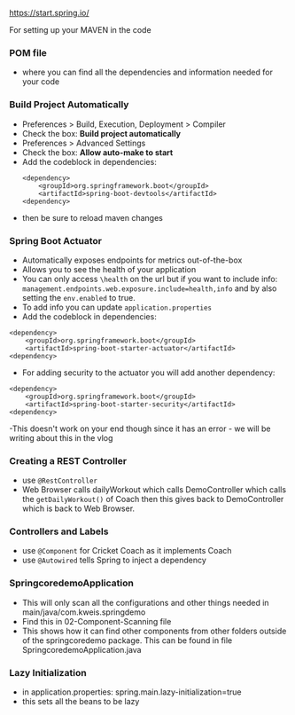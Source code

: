 https://start.spring.io/

For setting up your MAVEN in the code

### POM file
- where you can find all the dependencies and information needed for your code

### Build Project Automatically
- Preferences > Build, Execution, Deployment > Compiler
- Check the box: **Build project automatically**
- Preferences > Advanced Settings 
- Check the box: **Allow auto-make to start**
- Add the codeblock in dependencies: 
    ```
  <dependency>
		<groupId>org.springframework.boot</groupId>
		<artifactId>spring-boot-devtools</artifactId>
    <dependency>
  ```
- then be sure to reload maven changes

### Spring Boot Actuator 
- Automatically exposes endpoints for metrics out-of-the-box 
- Allows you to see the health of your application
- You can only access `\health` on the url but if you want to include info: 
`management.endpoints.web.exposure.include=health,info` and by also setting the `env.enabled` to true.
- To add info you can update `application.properties`
- Add the codeblock in dependencies:
```
<dependency>
    <groupId>org.springframework.boot</groupId>
    <artifactId>spring-boot-starter-actuator</artifactId>
<dependency>
```
- For adding security to the actuator you will add another dependency:
```
<dependency>
    <groupId>org.springframework.boot</groupId>
    <artifactId>spring-boot-starter-security</artifactId>
<dependency>
```
-This doesn't work on your end though since it has an error - we will be writing about this in the vlog

### Creating a REST Controller 
- use `@RestController`
- Web Browser calls dailyWorkout which calls DemoController
which calls the `getDailyWorkout()` of Coach then this gives back
to DemoController which is back to Web Browser.

### Controllers and Labels
- use `@Component` for Cricket Coach as it implements Coach
- use `@Autowired` tells Spring to inject a dependency

### SpringcoredemoApplication
- This will only scan all the configurations and other things needed in main/java/com.kweis.springdemo
- Find this in 02-Component-Scanning file 
- This shows how it can find other components from other folders outside of the springcoredemo package. This can be found in file SpringcoredemoApplication.java

### Lazy Initialization
- in application.properties: spring.main.lazy-initialization=true
- this sets all the beans to be lazy